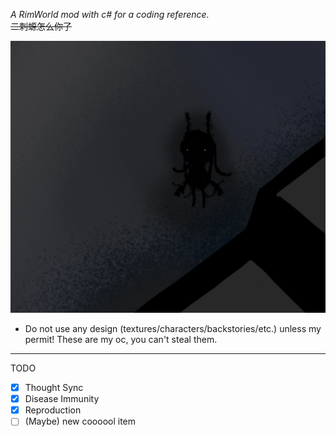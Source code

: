 ﻿*A RimWorld mod with c# for a coding reference.*
<br/>
~~二刺螈怎么你了~~

![Sirenidae.png](About/Preview.png)

- Do not use any design (textures/characters/backstories/etc.) unless my permit! These are my oc, you can't steal them.

***
TODO
- [x] Thought Sync
- [x] Disease Immunity
- [x] Reproduction
- [ ] \(Maybe) new coooool item
